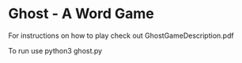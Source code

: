 # Ghost - A Word Game

For instructions on how to play check out GhostGameDescription.pdf

To run use python3 ghost.py

